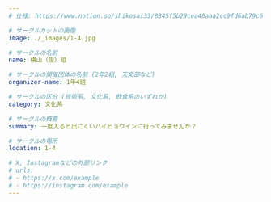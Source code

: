 ```yaml
---
# 仕様: https://www.notion.so/shikosai33/8345f5b29cea40aaa2cc9fd6ab79c6a6?pvs=4#5438a1577b604f39a67658a72f2283b8

# サークルカットの画像
image: ./_images/1-4.jpg

# サークルの名前
name: 横山（俊）組

# サークルの開催団体の名前 (2年2組, 天文部など)
organizer-name: 1年4組

# サークルの区分 (技術系, 文化系, 飲食系のいずれか)
category: 文化系

# サークルの概要
summary: 一度入ると出にくいハイビョウインに行ってみませんか？

# サークルの場所
location: 1-4

# X, Instagramなどの外部リンク
# urls:
# - https://x.com/example
# - https://instagram.com/example
---
```

